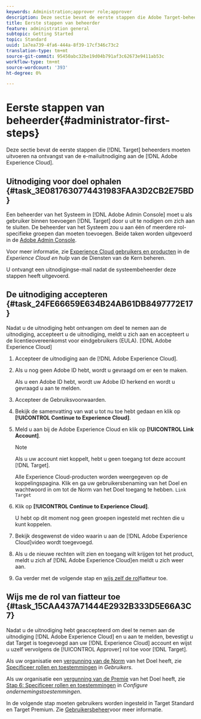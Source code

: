 ```yaml
---
keywords: Administration;approver role;approver
description: Deze sectie bevat de eerste stappen die Adobe Target-beheerders moeten uitvoeren na ontvangst van de e-mailuitnodiging aan de Adobe Experience Cloud.
title: Eerste stappen van beheerder
feature: administration general
subtopic: Getting Started
topic: Standard
uuid: 1a7ea739-4fa6-444a-8f39-17cf346c73c2
translation-type: tm+mt
source-git-commit: 95450abc32be19d04b791af3c62673e9411ab53c
workflow-type: tm+mt
source-wordcount: '393'
ht-degree: 0%

---
```



# Eerste stappen van beheerder{#administrator-first-steps}

Deze sectie bevat de eerste stappen die [!DNL Target] beheerders moeten uitvoeren na ontvangst van de e-mailuitnodiging aan de [!DNL Adobe Experience Cloud].

## Uitnodiging voor doel ophalen {#task_3E0817630774431983FAA3D2CB2E75BD}

Een beheerder van het Systeem in [!DNL Adobe Admin Console] moet u als gebruiker binnen toevoegen [!DNL Target] door u uit te nodigen om zich aan te sluiten. De beheerder van het Systeem zou u aan één of meerdere rol-specifieke groepen dan moeten toevoegen. Beide taken worden uitgevoerd in de [Adobe Admin Console](https://adminconsole.adobe.com).

Voor meer informatie, zie [Experience Cloud gebruikers en producten](https://docs.adobe.com/content/help/en/core-services/interface/manage-users-and-products/admin-getting-started.html) in de *Experience Cloud en hulp* van de Diensten van de Kern beheren.

U ontvangt een uitnodigingse-mail nadat de systeembeheerder deze stappen heeft uitgevoerd.

## De uitnodiging accepteren {#task_24FE66659E634B24AB61DB8497772E17}

Nadat u de uitnodiging hebt ontvangen om deel te nemen aan de uitnodiging, accepteert u de uitnodiging, meldt u zich aan en accepteert u de licentieovereenkomst voor eindgebruikers (EULA). [!DNL Adobe Experience Cloud]

1. Accepteer de uitnodiging aan de [!DNL Adobe Experience Cloud].
1. Als u nog geen Adobe ID hebt, wordt u gevraagd om er een te maken.

   Als u een Adobe ID hebt, wordt uw Adobe ID herkend en wordt u gevraagd u aan te melden.
1. Accepteer de Gebruiksvoorwaarden.
1. Bekijk de samenvatting van wat u tot nu toe hebt gedaan en klik op **[!UICONTROL Continue to Experience Cloud]**.
1. Meld u aan bij de Adobe Experience Cloud en klik op **[!UICONTROL Link Account]**.

   >[!NOTE]
   >
   >Als u uw account niet koppelt, hebt u geen toegang tot deze account [!DNL Target].

   Alle Experience Cloud-producten worden weergegeven op de koppelingspagina. Klik en ga uw gebruikersbenaming van het Doel en wachtwoord in om tot de Norm van het Doel toegang te hebben. `Link Target`
1. Klik op **[!UICONTROL Continue to Experience Cloud]**.

   U hebt op dit moment nog geen groepen ingesteld met rechten die u kunt koppelen.
1. Bekijk desgewenst de video waarin u aan de [!DNL Adobe Experience Cloud]video wordt toegevoegd.
1. Als u de nieuwe rechten wilt zien en toegang wilt krijgen tot het product, meldt u zich af [!DNL Adobe Experience Cloud]en meldt u zich weer aan.
1. Ga verder met de volgende stap en [wijs zelf de rol](/help/administrating-target/start-target.md#task_15CAA437A71444E2932B333D5E66A3C7)fiatteur toe.

## Wijs me de rol van fiatteur toe {#task_15CAA437A71444E2932B333D5E66A3C7}

Nadat u de uitnodiging hebt geaccepteerd om deel te nemen aan de uitnodiging [!DNL Adobe Experience Cloud] en u aan te melden, bevestigt u dat Target is toegevoegd aan uw [!DNL Experience Cloud] account en wijst u uzelf vervolgens de [!UICONTROL Approver] rol toe voor [!DNL Target].

Als uw organisatie een [vergunning van de Norm](/help/c-intro/intro.md#section_ACD5EFF17AAB4E979CBEFA0145CCD905) van het Doel heeft, zie [Specificeer rollen en toestemmingen](/help/administrating-target/c-user-management/c-user-management/user-management.md#roles-permissions) in *Gebruikers*.

Als uw organisatie een [vergunning van de Premie](/help/c-intro/intro.md#premium) van het Doel heeft, zie [Stap 6: Specificeer rollen en toestemmingen](/help/administrating-target/c-user-management/property-channel/properties-overview.md#section_8C425E43E5DD4111BBFC734A2B7ABC80) in *Configure ondernemingstoestemmingen*.

In de volgende stap moeten gebruikers worden ingesteld in Target Standard en Target Premium. Zie [Gebruikersbeheer](/help/administrating-target/c-user-management/user-management.md)voor meer informatie.